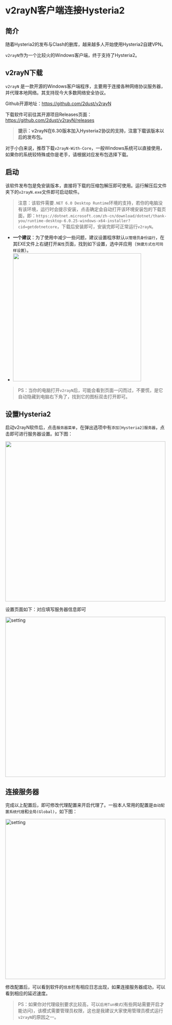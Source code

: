 # v2rayN客户端连接Hysteria2

## 简介

随着Hysteria2的发布与Clash的删库，越来越多人开始使用Hysteria2自建VPN。

`v2rayN`作为一个比较火的Windows客户端，终于支持了Hysteria2。

<!-- more -->

## v2rayN下载

`v2rayN` 是一款开源的Windows客户端程序，主要用于连接各种网络协议服务器，并代理本地网络。其支持现今大多数网络安全协议。

Github开源地址：https://github.com/2dust/v2rayN

下载软件可前往其开源项目Releases页面：https://github.com/2dust/v2rayN/releases

> **提示：v2rayN在6.30版本加入Hysteria2协议的支持，注意下载该版本以后的发布包。**

对于小白来说，推荐下载`v2rayN-With-Core`，一般Windows系统可以直接使用，如果你的系统较特殊或你是老手，请根据对应发布包选择下载。

<!-- 文章内嵌广告位 -->
<div class="article-ads"></div>

## 启动

该软件发布包是免安装版本，直接将下载的压缩包解压即可使用。运行解压后文件夹下的`v2rayN.exe`文件即可启动软件。

> 注意：该软件需要`.NET 6.0 Desktop Runtime`环境的支持，若你的电脑没有该环境，运行时会提示安装，点击确定会自动打开该环境安装包的下载页面，即：`https://dotnet.microsoft.com/zh-cn/download/dotnet/thank-you/runtime-desktop-6.0.25-windows-x64-installer?cid=getdotnetcore`，下载后安装即可，安装完即可正常运行`v2rayN`。


- **一个建议**：为了使用中减少一些问题，建议设置程序默认`以管理员身份运行`，在其EXE文件上右键打开`属性`页面，找到如下设置，选中并应用（`快捷方式也可同样设置`）。
- <img src="https://images.oldmoon.top/images/dingdangdog/dingdangdog-1703062482640.jpg" width="400px" />

> PS：当你的电脑打开`v2rayN`后，可能会看到页面一闪而过，不要慌，是它自动隐藏到电脑右下角了，找到它的图标双击打开即可。

<!-- 文章内嵌广告位 -->
<div class="article-ads"></div>

## 设置Hysteria2

启动v2rayN软件后，点击`服务器菜单`，在弹出选项中有`添加[Hysteria2]服务器`，点击即可进行服务器设置。如下图：

<img src="https://images.oldmoon.top/images/dingdangdog/dingdangdog-1703062847139.jpg" width="500px" />

设置页面如下：对应填写服务器信息即可

<img alt="setting" src="https://images.oldmoon.top/images/dingdangdog/dingdangdog-1703062889699.jpg" width="500px"/>

## 连接服务器

完成以上配置后，即可修改代理配置来开启代理了。一般本人常用的配置是`自动配置系统代理`和`全局(Global)`，如下图：

<img alt="setting" src="https://images.oldmoon.top/images/dingdangdog/dingdangdog-1703063125845.jpg" width="500px"/>

修改配置后，可以看到软件的`信息`栏有相应日志出现，如果连接服务器成功，可以看到相应的延迟速度。

> PS：如果你对代理级别要求比较高，可以`启用Tun模式`(有些网站需要开启才能访问)，该模式需要管理员权限，这也是我建议大家使用管理员模式运行`v2rayN`的原因之一。
